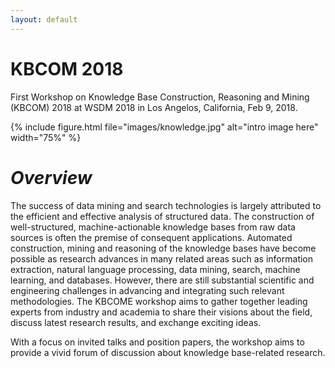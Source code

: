 ```yaml
---
layout: default
---
```

# KBCOM 2018
First Workshop on Knowledge Base Construction, Reasoning and Mining (KBCOM) 2018
at WSDM 2018 in Los Angelos, California, Feb 9, 2018.

{% include figure.html file="images/knowledge.jpg" alt="intro image here" width="75%" %}

# *Overview*
The success of data mining and search technologies is largely attributed to the efficient and effective analysis of structured data. The construction of well-structured, machine-actionable knowledge bases from raw data sources is often the premise of consequent applications. Automated construction, mining and reasoning of the knowledge bases have become possible as research advances in many related areas such as information extraction, natural language processing, data mining, search, machine learning, and databases. However, there are still substantial scientific and engineering challenges in advancing and integrating such relevant methodologies. The KBCOME workshop aims to gather together leading experts from industry and academia to share their visions about the field, discuss latest research results, and exchange exciting ideas. 

With a focus on invited talks and position papers, the workshop aims to provide a vivid forum of discussion about knowledge base-related research.
